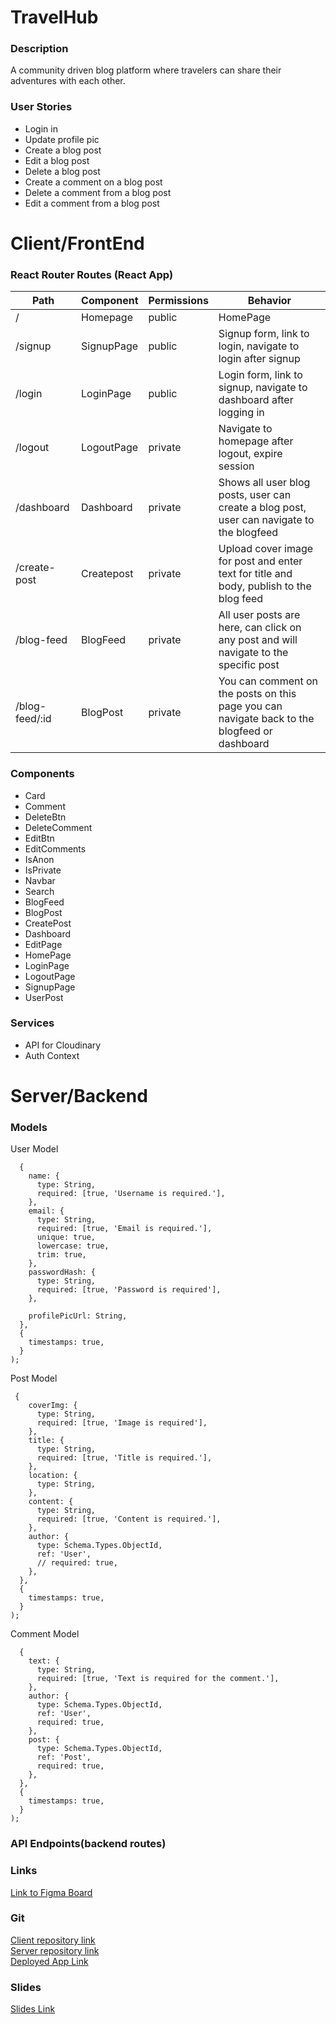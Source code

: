 # TravelHub

### Description

A community driven blog platform where travelers can share their adventures with each other.

### User Stories

 - Login in
 - Update profile pic
 - Create a blog post
 - Edit a blog post
 - Delete a blog post
 - Create a comment on a blog post
 - Delete a comment from a blog post
 - Edit a comment from a blog post

# Client/FrontEnd
### React Router Routes (React App)
| Path | Component | Permissions | Behavior|
|------|-----------|-------------|---------|
| /    | Homepage  | public      | HomePage|
| /signup| SignupPage| public | Signup form, link to login, navigate to login after signup|
| /login| LoginPage| public| Login form, link to signup, navigate to dashboard after logging in|
| /logout| LogoutPage| private| Navigate to homepage after logout, expire session|
| /dashboard| Dashboard| private|Shows all user blog posts, user can create a blog post, user can navigate to the blogfeed|
| /create-post| Createpost| private|Upload cover image for post and enter text for title and body, publish to the blog feed|
| /blog-feed| BlogFeed| private| All user posts are here, can click on any post and will navigate to the specific post|
| /blog-feed/:id| BlogPost| private| You can comment on the posts on this page you can navigate back to the blogfeed or dashboard|

 


### Components

- Card
- Comment
- DeleteBtn
- DeleteComment
- EditBtn
- EditComments
- IsAnon
- IsPrivate
- Navbar
- Search
- BlogFeed
- BlogPost
- CreatePost
- Dashboard
- EditPage
- HomePage
- LoginPage
- LogoutPage
- SignupPage
- UserPost
  


### Services

- API for Cloudinary
- Auth Context

# Server/Backend


### Models

User Model

```
  {
    name: {
      type: String,
      required: [true, 'Username is required.'],
    },
    email: {
      type: String,
      required: [true, 'Email is required.'],
      unique: true,
      lowercase: true,
      trim: true,
    },
    passwordHash: {
      type: String,
      required: [true, 'Password is required'],
    },

    profilePicUrl: String,
  },
  {
    timestamps: true,
  }
);
```

Post Model

```
 {
    coverImg: {
      type: String,
      required: [true, 'Image is required'],
    },
    title: {
      type: String,
      required: [true, 'Title is required.'],
    },
    location: {
      type: String,
    },
    content: {
      type: String,
      required: [true, 'Content is required.'],
    },
    author: {
      type: Schema.Types.ObjectId,
      ref: 'User',
      // required: true,
    },
  },
  {
    timestamps: true,
  }
);
```

Comment Model 

```
  {
    text: {
      type: String,
      required: [true, 'Text is required for the comment.'],
    },
    author: {
      type: Schema.Types.ObjectId,
      ref: 'User',
      required: true,
    },
    post: {
      type: Schema.Types.ObjectId,
      ref: 'Post',
      required: true,
    },
  },
  {
    timestamps: true,
  }
);
```

### API Endpoints(backend routes)


### Links
[Link to Figma Board](https://www.figma.com/file/7BAzVZNydJyhzOkOh2A0vQ/Untitled?type=design&node-id=0%3A1&mode=design&t=4bXI6mGdw2Ewzd74-1)

### Git

[Client repository link](https://github.com/BiljanaKotev/blog-platform-client)\
[Server repository link](https://github.com/BiljanaKotev/blog-platform-server)\
[Deployed App Link](https://travelhub-blog-platform.netlify.app/)

### Slides
[Slides Link](https://docs.google.com/presentation/d/1rRmb0dinrodXGL6Ko8RKr1U4Xho_2TkoxHBQhkBN0NE/edit?usp=sharing)
